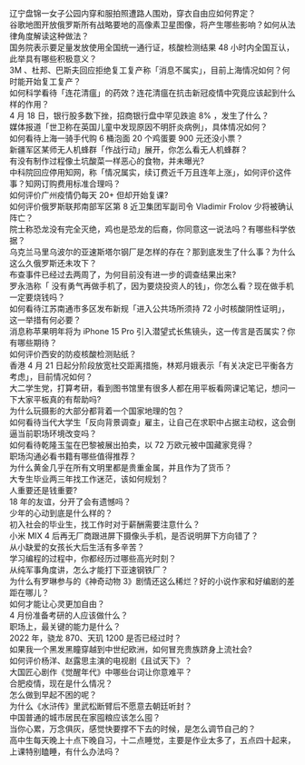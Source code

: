 辽宁盘锦一女子公园内穿和服拍照遭路人围劝，穿衣自由应如何界定？  
谷歌地图开放俄罗斯所有战略要地的高像素卫星图像，将产生哪些影响？如何从法律角度解读这种做法？  
国务院表示要足量发放使用全国统一通行证，核酸检测结果 48 小时内全国互认，此举具有哪些积极意义？  
3M 、杜邦、巴斯夫回应拒绝复工复产称「消息不属实」，目前上海情况如何？何时能开始复工复产？  
如何科学看待「连花清瘟」的药效？连花清瘟在抗击新冠疫情中究竟应该起到什么样的作用？  
4 月 18 日，银行股多数下挫，招商银行盘中罕见跌逾 8% ，发生了什么？  
媒体报道「世卫称在英国儿童中发现原因不明肝炎病例」，具体情况如何？  
如何看待上海一骑手代购 6 桶泡面 20 个鸡蛋要 900 元还没小票？  
新疆军区某师无人机蜂群「作战行动」展开，你怎么看无人机蜂群？  
有没有制作过程像土坑酸菜一样恶心的食物，并未曝光?  
中科院回应停用知网，称「情况属实，续订费近千万且连年上涨」，如何评价这件事？知网订购费用标准合理吗？  
如何评价广州疫情仍每天 20+ 但却开始复课?  
如何评价俄罗斯联邦南部军区第 8 近卫集团军副司令 Vladimir Frolov 少将被确认阵亡？  
院士称恐龙没有完全灭绝，鸡也是恐龙的后裔，你同意这一说法吗？有哪些科学依据？  
乌克兰马里乌波尔的亚速斯塔尔钢厂是怎样的存在？那到底发生了什么事？为什么这么久俄罗斯还未攻下？  
布查事件已经过去两周了，为何目前没有进一步的调查结果出来?  
罗永浩称「 没有勇气再做手机了，因为要烧投资人的钱」，你怎么看？现在做手机一定要烧钱吗？  
如何看待江苏南通市多区发布新规「进入公共场所须持 72 小时核酸阴性证明」，这一举措有何必要？  
消息称苹果明年将为 iPhone 15 Pro 引入潜望式长焦镜头，这一传言是否属实？你有哪些期待？  
如何评价西安的防疫核酸检测贴纸？  
香港 4 月 21 日起分阶段放宽社交距离措施，林郑月娥表示「有关决定已平衡各方考虑」，目前情况如何？  
大二学生党，打算考研，看到图书馆里有很多人都在用平板看网课记笔记，想问一下大家平板真的有帮助吗?  
为什么玩摄影的大部分都背着一个国家地理的包？  
如何看待当代大学生「反向背景调查」雇主，让自己在求职中占据主动权，这会倒逼当前职场环境改变吗？  
如何看待乾隆玉玺在巴黎被展出拍卖，以 72 万欧元被中国藏家竞得？  
职场沟通必看书籍有哪些值得推荐？  
为什么黄金几乎在所有文明里都是贵重金属，并且作为了货币？  
大专生毕业两三年找工作迷茫，该如何规划？  
人重要还是钱重要?  
18 年的友谊，分开了会有遗憾吗？  
少年的心动到底是什么样的？  
初入社会的毕业生，找工作时对于薪酬需要注意什么？  
小米 MIX 4 后再无厂商跟进屏下摄像头手机，是否说明屏下方向错了？  
从小缺爱的女孩长大后生活有多辛苦？  
学习编程的过程中，你都经历过哪些高光时刻？  
从纯军事角度讲，怎么才能打下亚速钢铁厂？  
为什么有罗琳参与的《神奇动物 3》剧情还这么稀烂？好的小说作家和好编剧的差距在哪儿？  
如何才能让心灵更加自由？  
4 月份准备考研的人应该做什么？  
职场上，最关键的能力是什么？  
2022 年，骁龙 870、天玑 1200 是否已经过时？  
如果我一个黑发黑瞳穿越到中世纪欧洲，如何冒充贵族跻身上流社会?  
如何评价杨洋、赵露思主演的电视剧《且试天下》？  
大国匠心剧作《觉醒年代》中哪些台词让你意难平？  
合肥疫情，现在是什么情况？  
怎么做到早起不困的呢？  
为什么《水浒传》里武松断臂后不愿意去朝廷听封？  
中国普通的城市居民在家囤粮应该怎么囤？  
当你心累，万念俱灰，感觉快要撑不下去的时候，是怎么调节自己的？  
高中生每天晚上十点下晚自习，十二点睡觉，主要是作业太多了，五点四十起来，上课特别瞌睡，有什么办法吗？  
